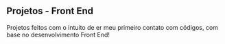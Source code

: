 ## Projetos - Front End
Projetos feitos com o intuito de er meu primeiro contato com códigos, com base no desenvolvimento Front End!
